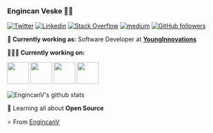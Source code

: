 ### Engincan Veske 👨‍💻

[![Twitter](https://img.shields.io/badge/-Twitter-222222?style=flat-square&logo=twitter&logoColor=white&link=https://twitter.com/EngincanVeske)](https://twitter.com/amandaman11)
[![Linkedin](https://img.shields.io/badge/-LinkedIn-222222?style=flat-square&logo=Linkedin&logoColor=white&link=https://www.linkedin.com/in/engincan-veske-b4a75b145/)](https://www.linkedin.com/in/amanda-maharjan-67a918129/)
[![Stack Overflow](https://img.shields.io/badge/-Stack%20Overflow-222222?style=flat-square&logo=stack-overflow&logoColor=white&link=https://stackoverflow.com/users/10477283/engin-veske)](https://stackoverflow.com/users/8964863/amanda-maharjan)
[![medium](https://aleen42.github.io/badges/src/medium.svg)](https://medium.com/@maharjanamanda)
[![GitHub followers](https://img.shields.io/github/followers/EngincanV.svg?style=social&label=Follow&maxAge=2592000)](https://github.com/EngincanV?tab=followers)

**💼 Currently working as:** Software Developer at <a href="https://younginnovations.com.np/" target="_blank"><b>YoungInnovations</b></a>

**👨🏻‍💻 Currently working on:** 

<code><a href="https://github.com/dotnet/core" target="_blank"><img height="50" src="https://www.vectorlogo.zone/logos/dotnet/dotnet-ar21.svg"></a></code>
<code><a href="https://www.javascript.com/" target="_blank"><img height="50" src="https://www.vectorlogo.zone/logos/javascript/javascript-horizontal.svg"></a></code>
<code><a href="https://microservices.io/" target="_blank"><img height="50" src="https://comunytek.com/wp-content/uploads/2017/03/Microservices.png"></a></code>
<code><a href="https://reactjs.org/" target="_blank"><img height="50" src="https://www.vectorlogo.zone/logos/reactjs/reactjs-ar21.svg"></a></code>

![EngincanV's github stats](https://github-readme-stats.vercel.app/api?username=EngincanV&show_icons=true&line_height=30)

🌱 Learning all about **Open Source**

⭐️ From [EngincanV](https://github.com/EngincanV)
